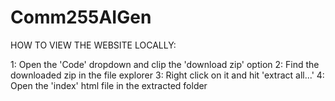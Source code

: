 # Comm255AIGen


HOW TO VIEW THE WEBSITE LOCALLY:

1: Open the 'Code' dropdown and clip the 'download zip' option
2: Find the downloaded zip in the file explorer
3: Right click on it and hit 'extract all...'
4: Open the 'index' html file in the extracted folder
